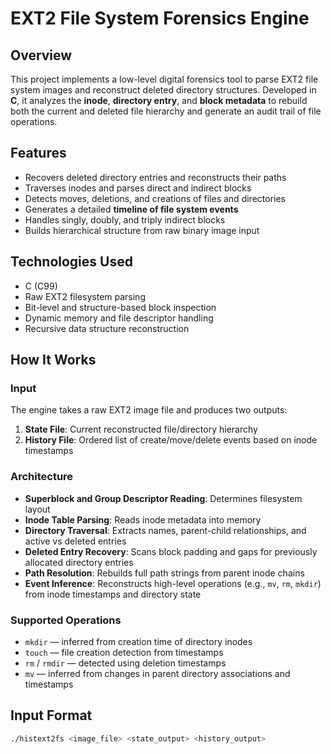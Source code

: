 # EXT2 File System Forensics Engine

## Overview

This project implements a low-level digital forensics tool to parse EXT2 file system images and reconstruct deleted directory structures. Developed in **C**, it analyzes the **inode**, **directory entry**, and **block metadata** to rebuild both the current and deleted file hierarchy and generate an audit trail of file operations.

## Features

- Recovers deleted directory entries and reconstructs their paths
- Traverses inodes and parses direct and indirect blocks
- Detects moves, deletions, and creations of files and directories
- Generates a detailed **timeline of file system events**
- Handles singly, doubly, and triply indirect blocks
- Builds hierarchical structure from raw binary image input

## Technologies Used

- C (C99)
- Raw EXT2 filesystem parsing
- Bit-level and structure-based block inspection
- Dynamic memory and file descriptor handling
- Recursive data structure reconstruction

## How It Works

### Input

The engine takes a raw EXT2 image file and produces two outputs:
1. **State File**: Current reconstructed file/directory hierarchy
2. **History File**: Ordered list of create/move/delete events based on inode timestamps

### Architecture

- **Superblock and Group Descriptor Reading**: Determines filesystem layout
- **Inode Table Parsing**: Reads inode metadata into memory
- **Directory Traversal**: Extracts names, parent-child relationships, and active vs deleted entries
- **Deleted Entry Recovery**: Scans block padding and gaps for previously allocated directory entries
- **Path Resolution**: Rebuilds full path strings from parent inode chains
- **Event Inference**: Reconstructs high-level operations (e.g., `mv`, `rm`, `mkdir`) from inode timestamps and directory state

### Supported Operations

- `mkdir` — inferred from creation time of directory inodes
- `touch` — file creation detection from timestamps
- `rm` / `rmdir` — detected using deletion timestamps
- `mv` — inferred from changes in parent directory associations and timestamps

## Input Format

```bash
./histext2fs <image_file> <state_output> <history_output>
